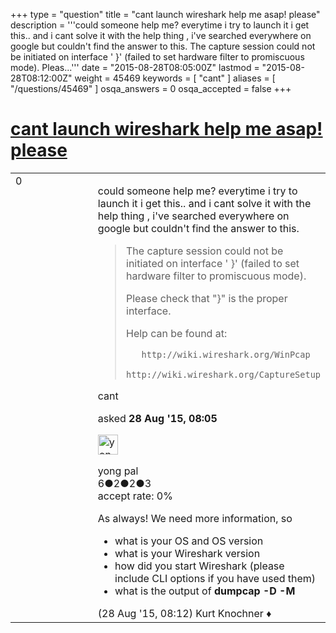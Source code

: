 +++
type = "question"
title = "cant launch wireshark help me asap! please"
description = '''could someone help me? everytime i try to launch it i get this.. and i cant solve it with the help thing , i&#x27;ve searched everywhere on google but couldn&#x27;t find the answer to this.  The capture session could not be initiated on interface &#x27; }&#x27; (failed to set hardware filter to promiscuous mode). Pleas...'''
date = "2015-08-28T08:05:00Z"
lastmod = "2015-08-28T08:12:00Z"
weight = 45469
keywords = [ "cant" ]
aliases = [ "/questions/45469" ]
osqa_answers = 0
osqa_accepted = false
+++

<div class="headNormal">

# [cant launch wireshark help me asap! please](/questions/45469/cant-launch-wireshark-help-me-asap-please)

</div>

<div id="main-body">

<div id="askform">

<table id="question-table" style="width:100%;"><colgroup><col style="width: 50%" /><col style="width: 50%" /></colgroup><tbody><tr class="odd"><td style="width: 30px; vertical-align: top"><div class="vote-buttons"><span id="post-45469-upvote" class="ajax-command post-vote up" rel="nofollow" title="I like this post (click again to cancel)"> </span><div id="post-45469-score" class="post-score" title="current number of votes">0</div><span id="post-45469-downvote" class="ajax-command post-vote down" rel="nofollow" title="I dont like this post (click again to cancel)"> </span> <span id="favorite-mark" class="ajax-command favorite-mark" rel="nofollow" title="mark/unmark this question as favorite (click again to cancel)"> </span><div id="favorite-count" class="favorite-count"></div></div></td><td><div id="item-right"><div class="question-body"><p>could someone help me? everytime i try to launch it i get this.. and i cant solve it with the help thing , i've searched everywhere on google but couldn't find the answer to this.</p><blockquote><p>The capture session could not be initiated on interface ' }' (failed to set hardware filter to promiscuous mode).</p><p>Please check that "}" is the proper interface.</p><p>Help can be found at:</p><pre><code>   http://wiki.wireshark.org/WinPcap
   http://wiki.wireshark.org/CaptureSetup</code></pre></blockquote></div><div id="question-tags" class="tags-container tags"><span class="post-tag tag-link-cant" rel="tag" title="see questions tagged &#39;cant&#39;">cant</span></div><div id="question-controls" class="post-controls"></div><div class="post-update-info-container"><div class="post-update-info post-update-info-user"><p>asked <strong>28 Aug '15, 08:05</strong></p><img src="https://secure.gravatar.com/avatar/81d763d0ff53eb24b532af6460dc131d?s=32&amp;d=identicon&amp;r=g" class="gravatar" width="32" height="32" alt="yong%20pal&#39;s gravatar image" /><p><span>yong pal</span><br />
<span class="score" title="6 reputation points">6</span><span title="2 badges"><span class="badge1">●</span><span class="badgecount">2</span></span><span title="2 badges"><span class="silver">●</span><span class="badgecount">2</span></span><span title="3 badges"><span class="bronze">●</span><span class="badgecount">3</span></span><br />
<span class="accept_rate" title="Rate of the user&#39;s accepted answers">accept rate:</span> <span title="yong pal has no accepted answers">0%</span></p></div></div><div id="comments-container-45469" class="comments-container"><span id="45470"></span><div id="comment-45470" class="comment"><div id="post-45470-score" class="comment-score"></div><div class="comment-text"><p>As always! We need more information, so</p><ul><li>what is your OS and OS version</li><li>what is your Wireshark version</li><li>how did you start Wireshark (please include CLI options if you have used them)</li><li>what is the output of <strong>dumpcap -D -M</strong></li></ul></div><div id="comment-45470-info" class="comment-info"><span class="comment-age">(28 Aug '15, 08:12)</span> <span class="comment-user userinfo">Kurt Knochner ♦</span></div></div></div><div id="comment-tools-45469" class="comment-tools"></div><div class="clear"></div><div id="comment-45469-form-container" class="comment-form-container"></div><div class="clear"></div></div></td></tr></tbody></table>

</div>

</div>

